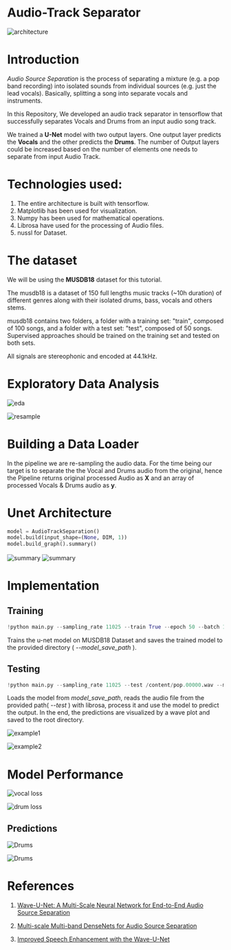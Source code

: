 # Audio-Track Separator

<img align="center" alt="architecture" src="./images/intro.png" style="background-color:white"/><br>

# Introduction

_Audio Source Separation_ is the process of separating a mixture (e.g. a pop band recording) into isolated sounds from individual sources (e.g. just the lead vocals). Basically, splitting a song into separate vocals and instruments.

In this Repository, We developed an audio track separator in tensorflow that successfully separates Vocals and Drums from an input audio song track.

We trained a **U-Net** model with two output layers. One output layer predicts the **Vocals** and the other predicts the **Drums**. The number of Output layers could be increased based on the number of elements one needs to separate from input Audio Track.

# Technologies used:

1. The entire architecture is built with tensorflow. 
2. Matplotlib has been used for visualization. 
3. Numpy has been used for mathematical operations. 
4. Librosa have used for the processing of Audio files.
5. nussl for Dataset.

# The dataset

We will be using the **MUSDB18** dataset for this tutorial. 

The musdb18 is a dataset of 150 full lengths music tracks (~10h duration) of different genres along with their isolated drums, bass, vocals and others stems.

musdb18 contains two folders, a folder with a training set: "train", composed of 100 songs, and a folder with a test set: "test", composed of 50 songs. Supervised approaches should be trained on the training set and tested on both sets.

All signals are stereophonic and encoded at 44.1kHz.

# Exploratory Data Analysis

<img align="center" alt="eda" src="./images/ex3.png" style="background-color:white"/><br>

<img align="center" alt="resample" src="./images/resample.png" style="background-color:white"/><br>

# Building a Data Loader

In the pipeline we are re-sampling the audio data.
For the time being our target is to separate the the Vocal and Drums audio from the original, hence the Pipeline returns original processed Audio as **X** and an array of processed Vocals & Drums audio as **y**.

# Unet Architecture

``` python
model = AudioTrackSeparation()
model.build(input_shape=(None, DIM, 1))
model.build_graph().summary()
```
<img align="center" alt="summary" src="./images/summary1.png" style="background-color:white"/>
<img align="center" alt="summary" src="./images/summary2.png" style="background-color:white"/><br>

# Implementation
## Training
``` python
!python main.py --sampling_rate 11025 --train True --epoch 50 --batch 16 --model_save_path ./models/
```
Trains the u-net model on MUSDB18 Dataset and saves the trained model to the provided directory ( *--model_save_path* ).

## Testing
``` python
!python main.py --sampling_rate 11025 --test /content/pop.00000.wav --model_save_path ./models/
```
Loads the model from *model_save_path*, reads the audio file from the provided path( *--test* ) with librosa, process it and use the model to predict the output. In the end, the predictions are visualized by a wave plot and saved to the root directory.

<img align="center" alt="example1" src="./images/ex10.png" style="background-color:white"/><br>

<img align="center" alt="example2" src="./images/ex20.png" style="background-color:white"/>

# Model Performance

<img align="center" alt="vocal loss" src="./images/vocal loss.png" style="background-color:white"/>

<img align="center" alt="drum loss" src="./images/Drum loss.png" style="background-color:white"/><br>

## Predictions

<img align="center" alt="Drums" src="./images/ex40.png" style="background-color:white"/><br>

<img align="center" alt="Drums" src="./images/ex30.png" style="background-color:white"/><br>

# References

1. <a href='https://arxiv.org/pdf/1806.03185v1.pdf'>Wave-U-Net: A Multi-Scale Neural Network for End-to-End Audio Source Separation</a>

2. <a href='https://arxiv.org/pdf/1706.09588v1.pdf'>Multi-scale Multi-band DenseNets for Audio Source Separation</a>

3. <a href='https://arxiv.org/pdf/1811.11307v1.pdf'>Improved Speech Enhancement with the Wave-U-Net</a>